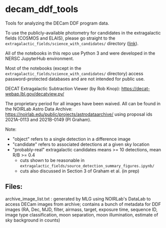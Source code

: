 # decam_ddf_tools
Tools for analyzing the DECam DDF program data.

To use the publicly-available photometry for candidates in the extragalactic fields (COSMOS and ELAIS), please go straight to the `extragalactic_fields/science_with_candidates/` directory (<a href="https://github.com/MelissaGraham/decam_ddf_tools/tree/main/extragalactic_fields/science_with_candidates">link</a>).

All of the notebooks in this repo use Python 3 and were developed in the NERSC JupyterHub environment.

Most of the notebooks (except in the `extragalactic_fields/science_with_candidates/` directory) access password-protected databases and are not intended for public use.

DECAT Extragalactic Subtraction Viewer (by Rob Knop): https://decat-webap.lbl.gov/decatview.py/

The proprietary period for all images have been waived. All can be found in the NOIRLab Astro Data Archive: https://noirlab.edu/public/projects/astrodataarchive/ using proposal ids 2021A-0113 and 2021B-0149 (PI Graham).

Note:

 * "object" refers to a single detection in a difference image
 * "candidate" refers to associated detections at a given sky location
 * "probably-real" extragalactic candidates means >= 10 detections, mean R/B >= 0.4
   * cuts shown to be reasonable in `extragalactic_fields/source_detection_summary_figures.ipynb/`
   * cuts also discussed in Section 3 of Graham et al. (in prep)


## Files:

archive_image_list.txt : generated by MLG using NOIRLab's DataLab to access DECam images from archive; contains a bunch of metadata for DDF images (RA, Dec, MJD, filter, airmass, target, exposure time, sequence ID, image type classification, moon separation, moon illumination, estimate of sky background in counts)
